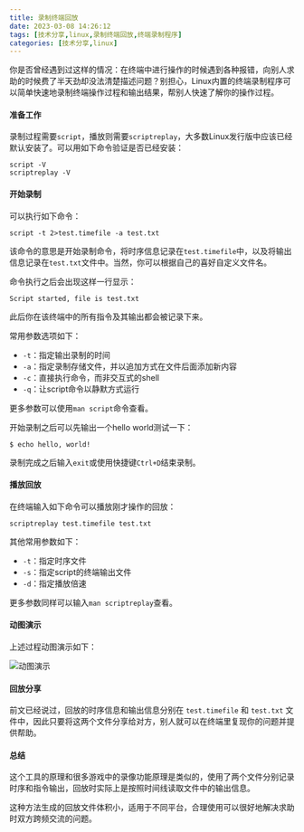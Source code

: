 ```yaml
---
title: 录制终端回放
date: 2023-03-08 14:26:12
tags: [技术分享,linux,录制终端回放,终端录制程序]
categories: [技术分享,linux]
---
```


你是否曾经遇到过这样的情况：在终端中进行操作的时候遇到各种报错，向别人求助的时候费了半天劲却没法清楚描述问题？别担心，Linux内置的终端录制程序可以简单快速地录制终端操作过程和输出结果，帮别人快速了解你的操作过程。
<!-- more -->
#### 准备工作

录制过程需要`script`，播放则需要`scriptreplay`，大多数Linux发行版中应该已经默认安装了。可以用如下命令验证是否已经安装：

```shell
script -V
scriptreplay -V
```

#### 开始录制

可以执行如下命令：

```shell
script -t 2>test.timefile -a test.txt
```

该命令的意思是开始录制命令，将时序信息记录在`test.timefile`中，以及将输出信息记录在`test.txt`文件中。当然，你可以根据自己的喜好自定义文件名。

命令执行之后会出现这样一行显示：

```shell
Script started, file is test.txt
```

此后你在该终端中的所有指令及其输出都会被记录下来。

常用参数选项如下：

* `-t`：指定输出录制的时间
* `-a`：指定录制存储文件，并以追加方式在文件后面添加新内容
* `-c`：直接执行命令，而非交互式的shell
* `-q`：让script命令以静默方式运行

更多参数可以使用`man script`命令查看。

开始录制之后可以先输出一个hello world测试一下：

```shell
$ echo hello, world!
```

录制完成之后输入`exit`或使用快捷键`Ctrl+D`结束录制。

#### 播放回放

在终端输入如下命令可以播放刚才操作的回放：

```shell
scriptreplay test.timefile test.txt
```

其他常用参数如下：

* `-t`：指定时序文件
* `-s`：指定script的终端输出文件
* `-d`：指定播放倍速

更多参数同样可以输入`man scriptreplay`查看。

#### 动图演示

上述过程动图演示如下：

![动图演示](/assets/terminal-playback-1.gif)

#### 回放分享

前文已经说过，回放的时序信息和输出信息分别在 `test.timefile` 和 `test.txt` 文件中，因此只要将这两个文件分享给对方，别人就可以在终端里复现你的问题并提供帮助。

#### 总结

这个工具的原理和很多游戏中的录像功能原理是类似的，使用了两个文件分别记录时序和指令输出，回放时实际上是按照时间线读取文件中的输出信息。

这种方法生成的回放文件体积小，适用于不同平台，合理使用可以很好地解决求助时双方跨频交流的问题。
